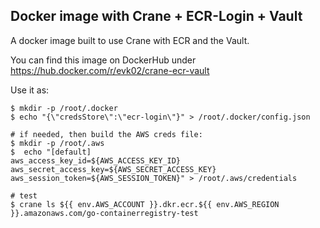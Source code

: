## Docker image with Crane + ECR-Login + Vault

A docker image built to use Crane with ECR and the Vault.

You can find this image on DockerHub under https://hub.docker.com/r/evk02/crane-ecr-vault

Use it as:
```
$ mkdir -p /root/.docker
$ echo "{\"credsStore\":\"ecr-login\"}" > /root/.docker/config.json

# if needed, then build the AWS creds file:
$ mkdir -p /root/.aws
$  echo "[default]
aws_access_key_id=${AWS_ACCESS_KEY_ID}
aws_secret_access_key=${AWS_SECRET_ACCESS_KEY}
aws_session_token=${AWS_SESSION_TOKEN}" > /root/.aws/credentials

# test
$ crane ls ${{ env.AWS_ACCOUNT }}.dkr.ecr.${{ env.AWS_REGION }}.amazonaws.com/go-containerregistry-test
```